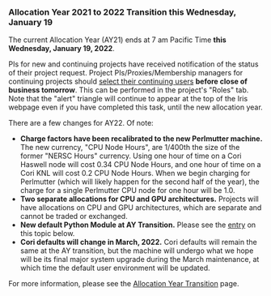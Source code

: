 ### Allocation Year 2021 to 2022 Transition this Wednesday, January 19

The current Allocation Year (AY21) ends at 7 am Pacific Time **this Wednesday,
January 19, 2022**.

PIs for new and continuing projects have received notification of the status of 
their project request. Project PIs/Proxies/Membership managers for continuing
projects should 
[select their continuing users](https://docs.nersc.gov/iris/iris-for-pis/#set-your-user-list-for-the-next-allocation-year) 
**before close of business tomorrow**. This can be performed in
the project's "Roles" tab. Note that the "alert" triangle will continue to 
appear at the top of the Iris webpage even if you have completed this task, 
until the new allocation year.

There are a few changes for AY22. Of note:
- **Charge factors have been recalibrated to the new Perlmutter machine.** The 
new currency, "CPU Node Hours", are 1/400th the size of the former "NERSC Hours"
currency. Using one hour of time on a Cori Haswell node will cost 0.34 CPU Node
Hours, and one hour of time on a Cori KNL will cost 0.2 CPU Node Hours. When we
begin charging for Perlmutter (which will likely happen for the second half of
the year), the charge for a single Perlmutter CPU node for one hour will be 1.0.
- **Two separate allocations for CPU and GPU architectures.** Projects will have
allocations on CPU and GPU architectures, which are separate and cannot be
traded or exchanged.
- **New default Python Module at AY Transition.** Please see the 
[entry](#python) on this topic below.
- **Cori defaults will change in March, 2022.** Cori defaults will remain the
same at the AY transition, but the machine will undergo what we hope will be its
final major system upgrade during the March maintenance, at which time the
default user environment will be updated.

For more information, please see the 
[Allocation Year Transition](https://www.nersc.gov/news-publications/announcements/allocation-year-transition-2021-to-2022) 
page.
